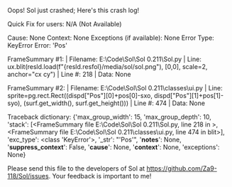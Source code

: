 Oops! Sol just crashed;
Here's this crash log!

Quick Fix for users: N/A (Not Available)

Cause: None
Context: None
Exceptions (if available): None
Error Type: KeyError
Error: 'Pos'

FrameSummary #1:
  | Filename: E:\Code\Sol\Sol 0.211\Sol.py
  | Line: ux.blit(resld.load(f"{resld.resfol}/media/sol/sol.png"), [0,0], scale=2, anchor="cx cy")
  | Line #: 218
  | Data: None

FrameSummary #2:
  | Filename: E:\Code\Sol\Sol 0.211\classes\ui.py
  | Line: sprite=pg.rect.Rect((dispd["Pos"][0]+pos[0]-sxo, dispd["Pos"][1]+pos[1]-syo), (surf.get_width(), surf.get_height()))
  | Line #: 474
  | Data: None

Traceback dictionary: {'max_group_width': 15, 'max_group_depth': 10, 'stack': [<FrameSummary file E:\Code\Sol\Sol 0.211\Sol.py, line 218 in <module>>, <FrameSummary file E:\Code\Sol\Sol 0.211\classes\ui.py, line 474 in blit>], 'exc_type': <class 'KeyError'>, '_str': "'Pos'", '__notes__': None, '__suppress_context__': False, '__cause__': None, '__context__': None, 'exceptions': None}


Please send this file to the developers of Sol at https://github.com/Za9-118/Sol/issues.
Your feedback is important to me!